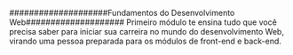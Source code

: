 ####################Fundamentos do Desenvolvimento Web####################
Primeiro módulo te ensina tudo que você precisa saber para iniciar sua carreira no mundo do desenvolvimento Web, virando uma pessoa preparada para os módulos de front-end e back-end. 